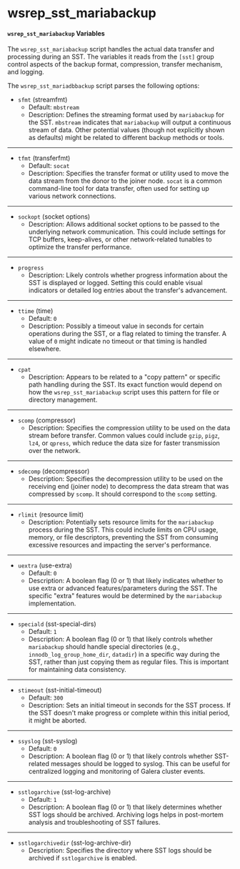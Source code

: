 # wsrep\_sst\_mariabackup

#### `wsrep_sst_mariabackup` Variables

The `wsrep_sst_mariabackup` script handles the actual data transfer and processing during an SST. The variables it reads from the `[sst]` group control aspects of the backup format, compression, transfer mechanism, and logging.

The `wsrep_sst_mariadbbackup` script parses the following options:

* `sfmt` (streamfmt)
  * Default: `mbstream`
  * Description: Defines the streaming format used by `mariabackup` for the SST. `mbstream` indicates that `mariabackup` will output a continuous stream of data. Other potential values (though not explicitly shown as defaults) might be related to different backup methods or tools.

***

* `tfmt` (transferfmt)
  * Default: `socat`
  * Description: Specifies the transfer format or utility used to move the data stream from the donor to the joiner node. `socat` is a common command-line tool for data transfer, often used for setting up various network connections.

***

* `sockopt` (socket options)
  * Description: Allows additional socket options to be passed to the underlying network communication. This could include settings for TCP buffers, keep-alives, or other network-related tunables to optimize the transfer performance.

***

* `progress`
  * Description: Likely controls whether progress information about the SST is displayed or logged. Setting this could enable visual indicators or detailed log entries about the transfer's advancement.

***

* `ttime` (time)
  * Default: `0`
  * Description: Possibly a timeout value in seconds for certain operations during the SST, or a flag related to timing the transfer. A value of `0` might indicate no timeout or that timing is handled elsewhere.

***

* `cpat`
  * Description: Appears to be related to a "copy pattern" or specific path handling during the SST. Its exact function would depend on how the `wsrep_sst_mariabackup` script uses this pattern for file or directory management.

***

* `scomp` (compressor)
  * Description: Specifies the compression utility to be used on the data stream before transfer. Common values could include `gzip`, `pigz`, `lz4`, or `qpress`, which reduce the data size for faster transmission over the network.

***

* `sdecomp` (decompressor)
  * Description: Specifies the decompression utility to be used on the receiving end (joiner node) to decompress the data stream that was compressed by `scomp`. It should correspond to the `scomp` setting.

***

* `rlimit` (resource limit)
  * Description: Potentially sets resource limits for the `mariabackup` process during the SST. This could include limits on CPU usage, memory, or file descriptors, preventing the SST from consuming excessive resources and impacting the server's performance.

***

* `uextra` (use-extra)
  * Default: `0`
  * Description: A boolean flag (0 or 1) that likely indicates whether to use extra or advanced features/parameters during the SST. The specific "extra" features would be determined by the `mariabackup` implementation.

***

* `speciald` (sst-special-dirs)
  * Default: `1`
  * Description: A boolean flag (0 or 1) that likely controls whether `mariabackup` should handle special directories (e.g., `innodb_log_group_home_dir`, `datadir`) in a specific way during the SST, rather than just copying them as regular files. This is important for maintaining data consistency.

***

* `stimeout` (sst-initial-timeout)
  * Default: `300`
  * Description: Sets an initial timeout in seconds for the SST process. If the SST doesn't make progress or complete within this initial period, it might be aborted.

***

* `ssyslog` (sst-syslog)
  * Default: `0`
  * Description: A boolean flag (0 or 1) that likely controls whether SST-related messages should be logged to syslog. This can be useful for centralized logging and monitoring of Galera cluster events.

***

* `sstlogarchive` (sst-log-archive)
  * Default: `1`
  * Description: A boolean flag (0 or 1) that likely determines whether SST logs should be archived. Archiving logs helps in post-mortem analysis and troubleshooting of SST failures.

***

* `sstlogarchivedir` (sst-log-archive-dir)
  * Description: Specifies the directory where SST logs should be archived if `sstlogarchive` is enabled.

